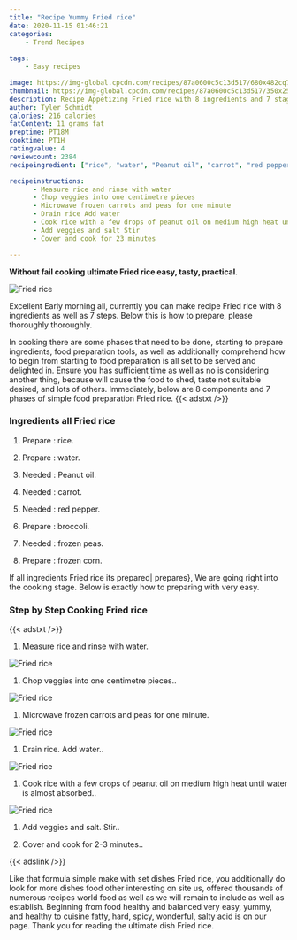 ```yaml
---
title: "Recipe Yummy Fried rice"
date: 2020-11-15 01:46:21
categories:
    - Trend Recipes
    
tags:
    - Easy recipes

image: https://img-global.cpcdn.com/recipes/87a0600c5c13d517/680x482cq70/fried-rice-recipe-main-photo.jpg
thumbnail: https://img-global.cpcdn.com/recipes/87a0600c5c13d517/350x250cq70/fried-rice-recipe-main-photo.jpg
description: Recipe Appetizing Fried rice with 8 ingredients and 7 stages of easy cooking.
author: Tyler Schmidt
calories: 216 calories
fatContent: 11 grams fat
preptime: PT18M
cooktime: PT1H
ratingvalue: 4
reviewcount: 2384
recipeingredient: ["rice", "water", "Peanut oil", "carrot", "red pepper", "broccoli", "frozen peas", "frozen corn"]

recipeinstructions: 
      - Measure rice and rinse with water 
      - Chop veggies into one centimetre pieces 
      - Microwave frozen carrots and peas for one minute 
      - Drain rice Add water 
      - Cook rice with a few drops of peanut oil on medium high heat until water is almost absorbed 
      - Add veggies and salt Stir 
      - Cover and cook for 23 minutes

---
```




**Without fail cooking ultimate Fried rice easy, tasty, practical**. 


![Fried rice](https://img-global.cpcdn.com/recipes/87a0600c5c13d517/680x482cq70/fried-rice-recipe-main-photo.jpg "Fried rice")




Excellent Early morning all, currently you can make recipe Fried rice with 8 ingredients as well as 7 steps. Below this is how to prepare, please thoroughly thoroughly.

In cooking there are some phases that need to be done, starting to prepare ingredients, food preparation tools, as well as additionally comprehend how to begin from starting to food preparation is all set to be served and delighted in. Ensure you has sufficient time as well as no is considering another thing, because will cause the food to shed, taste not suitable desired, and lots of others. Immediately, below are 8 components and 7 phases of simple food preparation Fried rice.
{{< adstxt />}}

### Ingredients all Fried rice


1. Prepare  : rice.

1. Prepare  : water.

1. Needed  : Peanut oil.

1. Needed  : carrot.

1. Needed  : red pepper.

1. Prepare  : broccoli.

1. Needed  : frozen peas.

1. Prepare  : frozen corn.



If all ingredients Fried rice its prepared| prepares}, We are going right into the cooking stage. Below is exactly how to preparing with very easy.

### Step by Step Cooking Fried rice

{{< adstxt />}}


1. Measure rice and rinse with water.



![Fried rice](https://img-global.cpcdn.com/steps/83c8b222a148b8eb/160x128cq70/fried-rice-recipe-step-1-photo.jpg" "Fried rice")



1. Chop veggies into one centimetre pieces..



![Fried rice](https://img-global.cpcdn.com/steps/501dd47f388b43c8/160x128cq70/fried-rice-recipe-step-2-photo.jpg" "Fried rice")



1. Microwave frozen carrots and peas for one minute.



![Fried rice](https://img-global.cpcdn.com/steps/16230a172d748bcf/160x128cq70/fried-rice-recipe-step-3-photo.jpg" "Fried rice")



1. Drain rice. Add water..



![Fried rice](https://img-global.cpcdn.com/steps/c7b58094573fc467/160x128cq70/fried-rice-recipe-step-4-photo.jpg" "Fried rice")



1. Cook rice with a few drops of peanut oil on medium high heat until water is almost absorbed..



![Fried rice](https://img-global.cpcdn.com/steps/388bcb2c66daf3a4/160x128cq70/fried-rice-recipe-step-5-photo.jpg" "Fried rice")



1. Add veggies and salt. Stir..



1. Cover and cook for 2-3 minutes..





{{< adslink />}}

Like that formula simple make with set dishes Fried rice, you additionally do look for more dishes food other interesting on site us, offered thousands of numerous recipes world food as well as we will remain to include as well as establish. Beginning from food healthy and balanced very easy, yummy, and healthy to cuisine fatty, hard, spicy, wonderful, salty acid is on our page. Thank you for reading the ultimate dish Fried rice.
